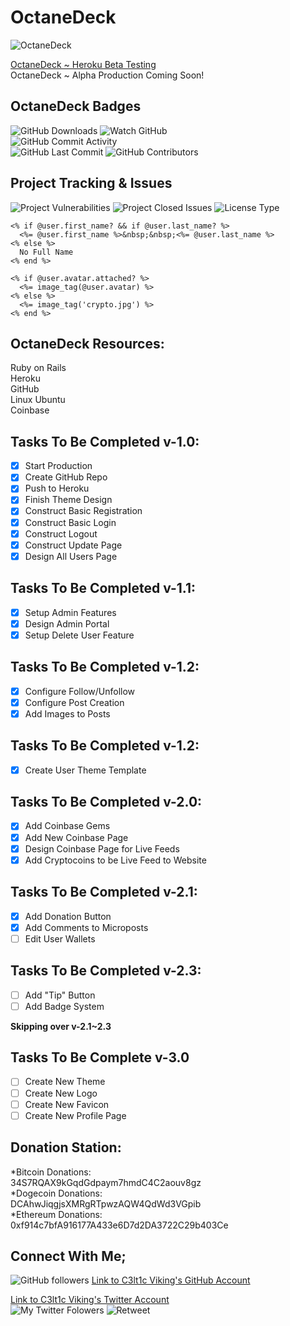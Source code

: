 # OctaneDeck
![OctaneDeck](https://scontent-dfw5-1.xx.fbcdn.net/v/t1.15752-9/286516818_413765967345403_1430342372577357530_n.jpg?_nc_cat=101&ccb=1-7&_nc_sid=ae9488&_nc_ohc=Bqg-I494524AX_UR0o9&_nc_ht=scontent-dfw5-1.xx&oh=03_AVLb2RLzX728y7EPxAMLynMOxY4ZWjiBrlpm-XeeNn1TUg&oe=62C98BBB)  

[OctaneDeck ~ Heroku Beta Testing](https://cryp70deck.herokuapp.com/)  
OctaneDeck ~ Alpha Production Coming Soon!

## OctaneDeck Badges
![GitHub Downloads](https://img.shields.io/github/downloads/C3lt1c-Viking/CryptoDeck/total?style=social)
![Watch GitHub](https://img.shields.io/github/watchers/C3lt1c-Viking/CryptoDeck?style=social)  
![GitHub Commit Activity](https://img.shields.io/github/commit-activity/y/C3lt1c-Viking/CryptoDeck?style=social)    
![GitHub Last Commit](https://img.shields.io/github/last-commit/C3lt1c-Viking/CryptoDeck?style=plastic)
![GitHub Contributors](https://img.shields.io/github/contributors/C3lt1c-Viking/CryptoDeck?style=social)

## Project Tracking &amp; Issues
![Project Vulnerabilities](https://img.shields.io/snyk/vulnerabilities/github/C3lt1c-Viking/CryptoDeck?style=plastic)
![Project Closed Issues](https://img.shields.io/github/issues-closed/C3lt1c-Viking/CryptoDeck)
![License Type](https://img.shields.io/apm/l/vim-mode)  



```
<% if @user.first_name? && if @user.last_name? %>
  <%= @user.first_name %>&nbsp;&nbsp;<%= @user.last_name %>
<% else %>
  No Full Name
<% end %>

<% if @user.avatar.attached? %>
  <%= image_tag(@user.avatar) %>
<% else %>
  <%= image_tag('crypto.jpg') %>
<% end %>
```

## OctaneDeck Resources:
Ruby on Rails  
Heroku  
GitHub  
Linux Ubuntu  
Coinbase

## Tasks To Be Completed v-1.0:  
- [X] Start Production  
- [X] Create GitHub Repo  
- [X] Push to Heroku  
- [X] Finish Theme Design  
- [X] Construct Basic Registration  
- [X] Construct Basic Login  
- [X] Construct Logout  
- [X] Construct Update Page
- [X] Design All Users Page

## Tasks To Be Completed v-1.1:  
- [X] Setup Admin Features
- [X] Design Admin Portal
- [X] Setup Delete User Feature

## Tasks To Be Completed v-1.2:  
- [X] Configure Follow/Unfollow  
- [X] Configure Post Creation  
- [X] Add Images to Posts  

## Tasks To Be Completed v-1.2:  
- [X] Create User Theme Template  

## Tasks To Be Completed v-2.0:  
- [X] Add Coinbase Gems  
- [X] Add New Coinbase Page  
- [X] Design Coinbase Page for Live Feeds
- [X] Add Cryptocoins to be Live Feed to Website

## Tasks To Be Completed v-2.1:
- [X] Add Donation Button
- [X] Add Comments to Microposts
- [ ] Edit User Wallets

## Tasks To Be Completed v-2.3:
- [ ] Add "Tip" Button
- [ ] Add Badge System  

**Skipping over v-2.1~2.3**  

## Tasks To Be Complete v-3.0
- [ ] Create New Theme  
- [ ] Create New Logo  
- [ ] Create New Favicon  
- [ ] Create New Profile Page  

## Donation Station:  
*Bitcoin Donations:  
34S7RQAX9kGqdGdpaym7hmdC4C2aouv8gz  
*Dogecoin Donations:  
DCAhwJiqgjsXMRgRTpwzAQW4QdWd3VGpib  
*Ethereum Donations:  
0xf914c7bfA916177A433e6D7d2DA3722C29b403Ce  

## Connect With Me; ##   
![GitHub followers](https://img.shields.io/github/followers/C3lt1c-Viking?style=social)
[Link to C3lt1c Viking's GitHub Account](https://github.com/C3lt1c-Viking)  

[Link to C3lt1c Viking's Twitter Account](https://twitter.com/C3lt1c-Viking)  
![My Twitter Folowers](https://img.shields.io/twitter/follow/C3lt1cViking?style=social)
![Retweet](https://img.shields.io/twitter/url?style=social&url=https%3A%2F%2Ftwitter.com%2FC3lt1cViking)  

